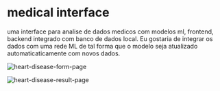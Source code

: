 # medical interface

uma interface para analise de dados medicos com modelos ml, frontend, backend integrado com banco de dados local. Eu gostaria de integrar os dados com uma rede ML de tal forma que o modelo seja atualizado automaticaticamente com novos dados.



![heart-disease-form-page](/home/gabriel/Desktop/projetos2024/medicalInterface/doc/img/heart-disease-form-page.png)

![heart-disease-result-page](/home/gabriel/Desktop/projetos2024/medicalInterface/doc/img/heart-disease-result-page.png)
